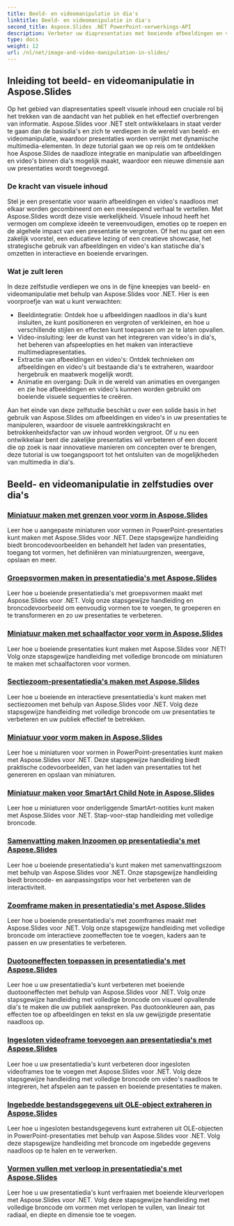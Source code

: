 ```yaml
---
title: Beeld- en videomanipulatie in dia's
linktitle: Beeld- en videomanipulatie in dia's
second_title: Aspose.Slides .NET PowerPoint-verwerkings-API
description: Verbeter uw diapresentaties met boeiende afbeeldingen en video's met Aspose.Slides voor .NET. Leer stap voor stap hoe u afbeeldingen en video's in dia's kunt manipuleren voor visueel aantrekkelijke inhoud.
type: docs
weight: 12
url: /nl/net/image-and-video-manipulation-in-slides/
---
```


## Inleiding tot beeld- en videomanipulatie in Aspose.Slides

Op het gebied van diapresentaties speelt visuele inhoud een cruciale rol bij het trekken van de aandacht van het publiek en het effectief overbrengen van informatie. Aspose.Slides voor .NET stelt ontwikkelaars in staat verder te gaan dan de basisdia's en zich te verdiepen in de wereld van beeld- en videomanipulatie, waardoor presentaties worden verrijkt met dynamische multimedia-elementen. In deze tutorial gaan we op reis om te ontdekken hoe Aspose.Slides de naadloze integratie en manipulatie van afbeeldingen en video's binnen dia's mogelijk maakt, waardoor een nieuwe dimensie aan uw presentaties wordt toegevoegd.

### De kracht van visuele inhoud

Stel je een presentatie voor waarin afbeeldingen en video's naadloos met elkaar worden gecombineerd om een meeslepend verhaal te vertellen. Met Aspose.Slides wordt deze visie werkelijkheid. Visuele inhoud heeft het vermogen om complexe ideeën te vereenvoudigen, emoties op te roepen en de algehele impact van een presentatie te vergroten. Of het nu gaat om een zakelijk voorstel, een educatieve lezing of een creatieve showcase, het strategische gebruik van afbeeldingen en video's kan statische dia's omzetten in interactieve en boeiende ervaringen.

### Wat je zult leren

In deze zelfstudie verdiepen we ons in de fijne kneepjes van beeld- en videomanipulatie met behulp van Aspose.Slides voor .NET. Hier is een voorproefje van wat u kunt verwachten:

- Beeldintegratie: Ontdek hoe u afbeeldingen naadloos in dia's kunt insluiten, ze kunt positioneren en vergroten of verkleinen, en hoe u verschillende stijlen en effecten kunt toepassen om ze te laten opvallen.
- Video-insluiting: leer de kunst van het integreren van video's in dia's, het beheren van afspeelopties en het maken van interactieve multimediapresentaties.
- Extractie van afbeeldingen en video's: Ontdek technieken om afbeeldingen en video's uit bestaande dia's te extraheren, waardoor hergebruik en maatwerk mogelijk wordt.
- Animatie en overgang: Duik in de wereld van animaties en overgangen en zie hoe afbeeldingen en video's kunnen worden gebruikt om boeiende visuele sequenties te creëren.

Aan het einde van deze zelfstudie beschikt u over een solide basis in het gebruik van Aspose.Slides om afbeeldingen en video's in uw presentaties te manipuleren, waardoor de visuele aantrekkingskracht en betrokkenheidsfactor van uw inhoud worden vergroot. Of u nu een ontwikkelaar bent die zakelijke presentaties wil verbeteren of een docent die op zoek is naar innovatieve manieren om concepten over te brengen, deze tutorial is uw toegangspoort tot het ontsluiten van de mogelijkheden van multimedia in dia's.


## Beeld- en videomanipulatie in zelfstudies over dia's
### [Miniatuur maken met grenzen voor vorm in Aspose.Slides](./creating-thumbnail-bounds-shape/)
Leer hoe u aangepaste miniaturen voor vormen in PowerPoint-presentaties kunt maken met Aspose.Slides voor .NET. Deze stapsgewijze handleiding biedt broncodevoorbeelden en behandelt het laden van presentaties, toegang tot vormen, het definiëren van miniatuurgrenzen, weergave, opslaan en meer.
### [Groepsvormen maken in presentatiedia's met Aspose.Slides](./creating-group-shapes/)
Leer hoe u boeiende presentatiedia's met groepsvormen maakt met Aspose.Slides voor .NET. Volg onze stapsgewijze handleiding en broncodevoorbeeld om eenvoudig vormen toe te voegen, te groeperen en te transformeren en zo uw presentaties te verbeteren.
### [Miniatuur maken met schaalfactor voor vorm in Aspose.Slides](./creating-thumbnail-scaling-factor-shape/)
Leer hoe u boeiende presentaties kunt maken met Aspose.Slides voor .NET! Volg onze stapsgewijze handleiding met volledige broncode om miniaturen te maken met schaalfactoren voor vormen.
### [Sectiezoom-presentatiedia's maken met Aspose.Slides](./creating-section-zoom/)
Leer hoe u boeiende en interactieve presentatiedia's kunt maken met sectiezoomen met behulp van Aspose.Slides voor .NET. Volg deze stapsgewijze handleiding met volledige broncode om uw presentaties te verbeteren en uw publiek effectief te betrekken.
### [Miniatuur voor vorm maken in Aspose.Slides](./creating-thumbnail-shape/)
Leer hoe u miniaturen voor vormen in PowerPoint-presentaties kunt maken met Aspose.Slides voor .NET. Deze stapsgewijze handleiding biedt praktische codevoorbeelden, van het laden van presentaties tot het genereren en opslaan van miniaturen.
### [Miniatuur maken voor SmartArt Child Note in Aspose.Slides](./creating-thumbnail-smartart-child-note/)
Leer hoe u miniaturen voor onderliggende SmartArt-notities kunt maken met Aspose.Slides voor .NET. Stap-voor-stap handleiding met volledige broncode.
### [Samenvatting maken Inzoomen op presentatiedia's met Aspose.Slides](./creating-summary-zoom/)
Leer hoe u boeiende presentatiedia's kunt maken met samenvattingszoom met behulp van Aspose.Slides voor .NET. Onze stapsgewijze handleiding biedt broncode- en aanpassingstips voor het verbeteren van de interactiviteit.
### [Zoomframe maken in presentatiedia's met Aspose.Slides](./creating-zoom-frame/)
Leer hoe u boeiende presentatiedia's met zoomframes maakt met Aspose.Slides voor .NET. Volg onze stapsgewijze handleiding met volledige broncode om interactieve zoomeffecten toe te voegen, kaders aan te passen en uw presentaties te verbeteren.
### [Duotooneffecten toepassen in presentatiedia's met Aspose.Slides](./applying-duotone-effects/)
Leer hoe u uw presentatiedia's kunt verbeteren met boeiende duotooneffecten met behulp van Aspose.Slides voor .NET. Volg onze stapsgewijze handleiding met volledige broncode om visueel opvallende dia's te maken die uw publiek aanspreken. Pas duotoonkleuren aan, pas effecten toe op afbeeldingen en tekst en sla uw gewijzigde presentatie naadloos op.
### [Ingesloten videoframe toevoegen aan presentatiedia's met Aspose.Slides](./adding-embedded-video-frame/)
Leer hoe u uw presentatiedia's kunt verbeteren door ingesloten videoframes toe te voegen met Aspose.Slides voor .NET. Volg deze stapsgewijze handleiding met volledige broncode om video's naadloos te integreren, het afspelen aan te passen en boeiende presentaties te maken.
### [Ingebedde bestandsgegevens uit OLE-object extraheren in Aspose.Slides](./extracting-embedded-file-data-ole-object/)
Leer hoe u ingesloten bestandsgegevens kunt extraheren uit OLE-objecten in PowerPoint-presentaties met behulp van Aspose.Slides voor .NET. Volg deze stapsgewijze handleiding met broncode om ingebedde gegevens naadloos op te halen en te verwerken.
### [Vormen vullen met verloop in presentatiedia's met Aspose.Slides](./filling-shapes-gradient/)
Leer hoe u uw presentatiedia's kunt verfraaien met boeiende kleurverlopen met Aspose.Slides voor .NET. Volg deze stapsgewijze handleiding met volledige broncode om vormen met verlopen te vullen, van lineair tot radiaal, en diepte en dimensie toe te voegen.